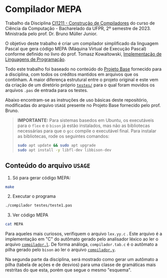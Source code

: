 # Compilador MEPA
Trabalho da Disciplina [CI1211 - Construção de Compiladores](https://www.inf.ufpr.br/bmuller/#/ci1211) do curso de Ciência da Computação - Bacharelado da UFPR, 2º semestre de 2023. Ministrada pelo prof. Dr. Bruno Müller Junior.

O objetivo deste trabalho é criar um compilador simplificado da linguagem Pascal que gera código MEPA (Máquina Virtual de Execução Pascal) conforme definido no livro do prof. Tomasz Kowaltowski, [Implementação de Linguagens de Programação](https://www.ic.unicamp.br/~tomasz/ilp/ilp.pdf).

Todo este trabalho foi baseado no conteúdo do [Projeto Base](https://www.inf.ufpr.br/bmuller/assets/ci1211/Recursos/ProjetoBase.tar.bz2) fornecido para a disciplina, com todos os créditos mantidos em arquivos que os continham. A maior diferença estrutural entre o projeto original e este vem da criação de um diretório próprio [`testes/`](./testes) para o qual foram movidos os arquivos `.pas` de entrada para os testes.

Abaixo encontram-se as instruções de uso básicas deste repositório, modificadas do arquivo `USAGE` presente no Projeto Base fornecido pelo prof. Bruno.

> **IMPORTANTE:** Para sistemas basedos em Ubuntu, os executáveis para o `flex` e o `bison` já estão instalados, mas não as bibliotecas necessárias para que o `gcc` compile o executável final. Para instalar as bibliotecas, rode os seguintes comandos:
> ```bash
> sudo apt update && sudo apt upgrade
> sudo apt install -y libfl-dev libbison-dev
> ``` 

## Conteúdo do arquivo `USAGE`
1. Só para gerar código MEPA:
```bash
make
```

2. Executar o programa
```bash
./compilador testes/teste1.pas
```

3. Ver código MEPA
```bash
cat MEPA
```

Para aqueles mais curiosos, verifiquem o arquivo `lex.yy.c` . Este arquivo é a implementação em "C" do autômato gerado pelo analisador léxico ao ler o arquivo [`compilador.l`](./compilador.l). De forma análoga, `compilador.tab.c` é o autômato a pilha gerado pelo `bison` ao ler o arquivo [`compilador.y`](./compilador.y).

Na segunda parte da disciplina, será mostrado como gerar um autômato a pilha (tabela de ações e de desvios) para uma classe de gramáticas mais restritas do que esta, porém que segue o mesmo "esquema".
